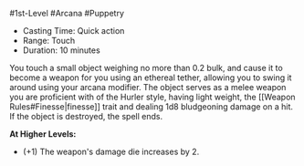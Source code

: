 #1st-Level #Arcana #Puppetry
 
- Casting Time: Quick action
- Range: Touch
- Duration: 10 minutes  

You touch a small object weighing no more than 0.2 bulk, and cause it to become a weapon for you using an ethereal tether, allowing you to swing it around using your arcana modifier. The object serves as a melee weapon you are proficient with of the Hurler style, having light weight, the [[Weapon Rules#Finesse|finesse]] trait and dealing 1d8 bludgeoning damage on a hit. If the object is destroyed, the spell ends.  
 
**At Higher Levels:** 
* (+1) The weapon's damage die increases by 2.